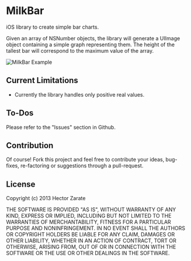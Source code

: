MilkBar
=======

iOS library to create simple bar charts.

Given an array of NSNumber objects, the library will generate a UIImage object containing a simple graph representing them. The height of the tallest bar will correspond to the maximum value of the array.  

![MilkBar Example](http://i.imgur.com/ZoMmGup.png)

Current Limitations
-------------------

* Currently the library handles only positive real values.


To-Dos
------
Please refer to the "Issues" section in Github.


Contribution
------------
Of course! Fork this project and feel free to contribute your ideas, bug-fixes, re-factoring or suggestions through a pull-request.


License
-------

Copyright (c) 2013 Hector Zarate

THE SOFTWARE IS PROVIDED "AS IS", WITHOUT WARRANTY OF ANY KIND, EXPRESS OR
IMPLIED, INCLUDING BUT NOT LIMITED TO THE WARRANTIES OF MERCHANTABILITY,
FITNESS FOR A PARTICULAR PURPOSE AND NONINFRINGEMENT. IN NO EVENT SHALL THE
AUTHORS OR COPYRIGHT HOLDERS BE LIABLE FOR ANY CLAIM, DAMAGES OR OTHER
LIABILITY, WHETHER IN AN ACTION OF CONTRACT, TORT OR OTHERWISE, ARISING FROM,
OUT OF OR IN CONNECTION WITH THE SOFTWARE OR THE USE OR OTHER DEALINGS IN
THE SOFTWARE.
